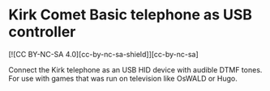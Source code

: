 # Kirk Comet Basic telephone as USB controller
[![CC BY-NC-SA 4.0][cc-by-nc-sa-shield]][cc-by-nc-sa]

Connect the Kirk telephone as an USB HID device with audible DTMF tones. For use with games that was run on television like OsWALD or Hugo.


